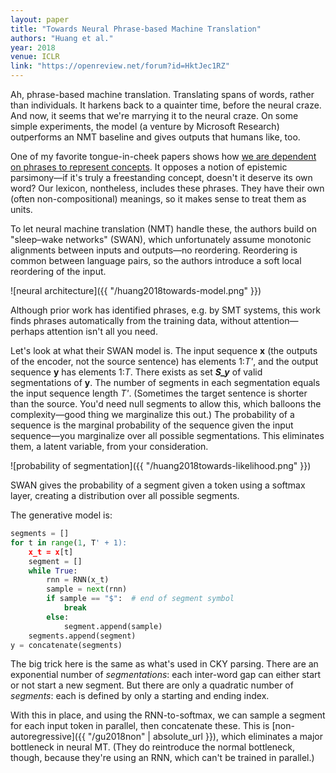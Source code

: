 ```yaml
---
layout: paper
title: "Towards Neural Phrase-based Machine Translation"
authors: "Huang et al."
year: 2018
venue: ICLR
link: "https://openreview.net/forum?id=HktJec1RZ"
---
```


Ah, phrase-based machine translation. Translating spans of words, rather than individuals. It harkens back to a quainter time, before the neural craze. And now, it seems that we're marrying it to the neural craze. On some simple experiments, the model (a venture by Microsoft Research) outperforms an NMT baseline and gives outputs that humans like, too.

<!--more-->

One of my favorite tongue-in-cheek papers shows how [we are dependent on phrases to represent concepts](https://www.aclweb.org/anthology/T/T75/T75-2013.pdf). It opposes a notion of epistemic parsimony—if it's truly a freestanding concept, doesn't it deserve its own word? Our lexicon, nontheless, includes these phrases. They have their own (often non-compositional) meanings, so it makes sense to treat them as units.

To let neural machine translation (NMT) handle these, the authors build on "sleep–wake networks" (SWAN), which unfortunately assume monotonic alignments between inputs and outputs—no reordering. Reordering is common between language pairs, so the authors introduce a soft local reordering of the input. 

![neural architecture]({{ "/huang2018towards-model.png" }})

Although prior work has identified phrases, e.g. by SMT systems, this work finds phrases automatically from the training data, without attention—perhaps attention isn't all you need.

Let's look at what their SWAN model is. The input sequence **x** (the outputs of the encoder, not the source sentence) has elements 1:*T'*, and the output sequence **y** has elements 1:*T*. There exists as set **_S\_y_** of valid segmentations of **y**. The number of segments in each segmentation equals the input sequence length *T'*. (Sometimes the target sentence is shorter than the source. You'd need null segments to allow this, which balloons the complexity—good thing we marginalize this out.) The probability of a sequence is the marginal probability of the sequence given the input sequence—you marginalize over all possible segmentations. This eliminates them, a latent variable, from your consideration.

![probability of segmentation]({{ "/huang2018towards-likelihood.png" }})

SWAN gives the probability of a segment given a token using a softmax layer, creating a distribution over all possible segments.

The generative model is:

```python
segments = []
for t in range(1, T' + 1):
	x_t = x[t]
	segment = []
	while True:
		rnn = RNN(x_t)
		sample = next(rnn)
		if sample == "$":  # end of segment symbol
			break
		else:
			segment.append(sample)
	segments.append(segment)
y = concatenate(segments)

```

The big trick here is the same as what's used in CKY parsing. There are an exponential number of *segmentations*: each inter-word gap can either start or not start a new segment. But there are only a quadratic number of *segments*: each is defined by only a starting and ending index.

With this in place, and using the RNN-to-softmax, we can sample a segment for each input token in parallel, then concatenate these. This is [non-autoregressive]({{ "/gu2018non" | absolute_url }}), which eliminates a major bottleneck in neural MT. (They do reintroduce the normal bottleneck, though, because they're using an RNN, which can't be trained in parallel.)
